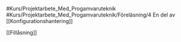 #Kurs/Projektarbete_Med_Progamvaruteknik #Kurs/Projektarbete_Med_Progamvaruteknik/Föreläsning/4 
En del av [[Konfigurationshantering]]

[[Fillåsning]]